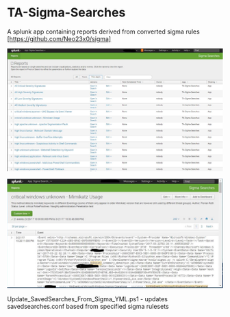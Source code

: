 # TA-Sigma-Searches

A splunk app containing reports derived from converted sigma rules [https://github.com/Neo23x0/sigma]

![alt tag](https://github.com/dstaulcu/TA-Sigma-Searches/blob/master/ss1.jpg)

![alt tag](https://github.com/dstaulcu/TA-Sigma-Searches/blob/master/ss2.jpg)

Update_SavedSearches_From_Sigma_YML.ps1 - updates savedsearches.conf based from specified sigma rulesets
